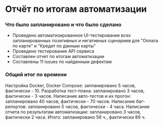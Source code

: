 # Отчёт по итогам автоматизации
### Что было запланировано и что было сделано
- Проведено автоматизированное UI-тестирование 
всех запланированных позитивных и негативных
сценариев для "Оплата по карте" и "Кредит по данным карты"
- Проведено тестирование API сервиса
- Составлен отчет по итогам автоматизации
- Составлены 11 issues по найденным дефектам

### Общий итог по времени
Настройка Docker, Docker Compose: запланировано 5 часов, фактически - 10.
Разработка тест-плана: запланировано 3 часов, фактически - 3 часов.
Написание авто-тестов и их прогон: запланировано 40 часов,
фактически - 70 часов.
Написание баг-репортов: запланировано 5 часов, фактически - 4 часа.
Написание отчета по результатам автоматизации: запланировано 3 часов,
фактически 2 часа.
Итого: запланировано 56 ч., фактически 89 ч.